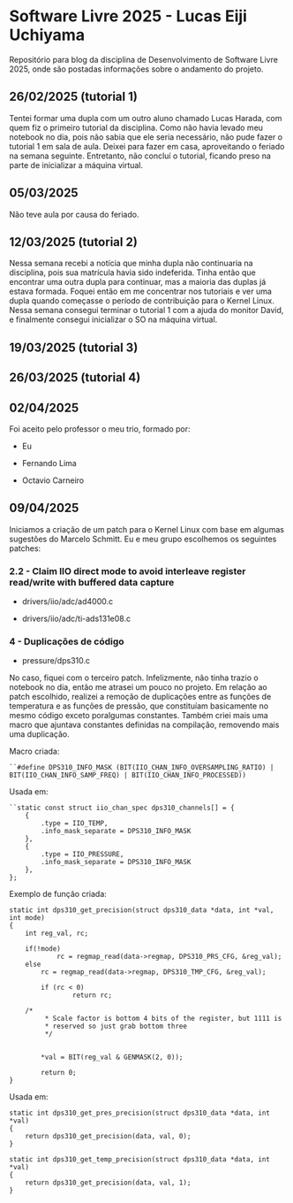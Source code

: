 # Software Livre 2025 - Lucas Eiji Uchiyama

Repositório para blog da disciplina de Desenvolvimento de Software Livre 2025, onde são postadas informações sobre o andamento do projeto.

## 26/02/2025 (tutorial 1)

Tentei formar uma dupla com um outro aluno chamado Lucas Harada, com quem fiz o primeiro tutorial da disciplina. Como não havia levado meu notebook no dia, pois não sabia que ele seria necessário, não pude fazer o tutorial 1 em sala de aula. Deixei para fazer em casa, aproveitando o feriado na semana seguinte. Entretanto, não concluí o tutorial, ficando preso na parte de inicializar a máquina virtual.

## 05/03/2025

Não teve aula por causa do feriado.

## 12/03/2025 (tutorial 2)

Nessa semana recebi a notícia que minha dupla não continuaria na disciplina, pois sua matrícula havia sido indeferida. Tinha então que encontrar uma outra dupla para continuar, mas a maioria das duplas já estava formada. Foquei então em me concentrar nos tutoriais e ver uma dupla quando começasse o período de contribuição para o Kernel Linux. Nessa semana consegui terminar o tutorial 1 com a ajuda do monitor David, e finalmente consegui inicializar o SO na máquina virtual.

## 19/03/2025 (tutorial 3)



## 26/03/2025 (tutorial 4)

## 02/04/2025

Foi aceito pelo professor o meu trio, formado por:

- Eu

- Fernando Lima

- Octavio Carneiro

## 09/04/2025

Iniciamos a criação de um patch para o Kernel Linux com base em algumas sugestões do Marcelo Schmitt. Eu e meu grupo escolhemos os seguintes patches:

### 2.2 - Claim IIO direct mode to avoid interleave register read/write with buffered data capture

- drivers/iio/adc/ad4000.c 

- drivers/iio/adc/ti-ads131e08.c 

### 4 - Duplicações de código

- pressure/dps310.c

No caso, fiquei com o terceiro patch. Infelizmente, não tinha trazio o notebook no dia, então me atrasei um pouco no projeto. Em relação ao patch escolhido, realizei a remoção de duplicações entre as funções de temperatura e as funções de pressão, que constituíam basicamente no mesmo código exceto poralgumas constantes. Também criei mais uma macro que ajuntava constantes definidas na compilação, removendo mais uma duplicação.

Macro criada:

```
``#define DPS310_INFO_MASK (BIT(IIO_CHAN_INFO_OVERSAMPLING_RATIO) | BIT(IIO_CHAN_INFO_SAMP_FREQ) | BIT(IIO_CHAN_INFO_PROCESSED))
```
Usada em:

```
``static const struct iio_chan_spec dps310_channels[] = {
	{
		.type = IIO_TEMP,
		.info_mask_separate = DPS310_INFO_MASK
	},
	{
		.type = IIO_PRESSURE,
		.info_mask_separate = DPS310_INFO_MASK
	},
};
```
Exemplo de função criada:

```
static int dps310_get_precision(struct dps310_data *data, int *val, int mode)
{
	int reg_val, rc;
	
	if(!mode)
        	rc = regmap_read(data->regmap, DPS310_PRS_CFG, &reg_val);
	else
		rc = regmap_read(data->regmap, DPS310_TMP_CFG, &reg_val);

        if (rc < 0)
                return rc;

	/*
         * Scale factor is bottom 4 bits of the register, but 1111 is
         * reserved so just grab bottom three
         */


        *val = BIT(reg_val & GENMASK(2, 0));

        return 0;
}
```

Usada em:

```
static int dps310_get_pres_precision(struct dps310_data *data, int *val)
{
	return dps310_get_precision(data, val, 0);
}

static int dps310_get_temp_precision(struct dps310_data *data, int *val)
{
	return dps310_get_precision(data, val, 1);
}
```


